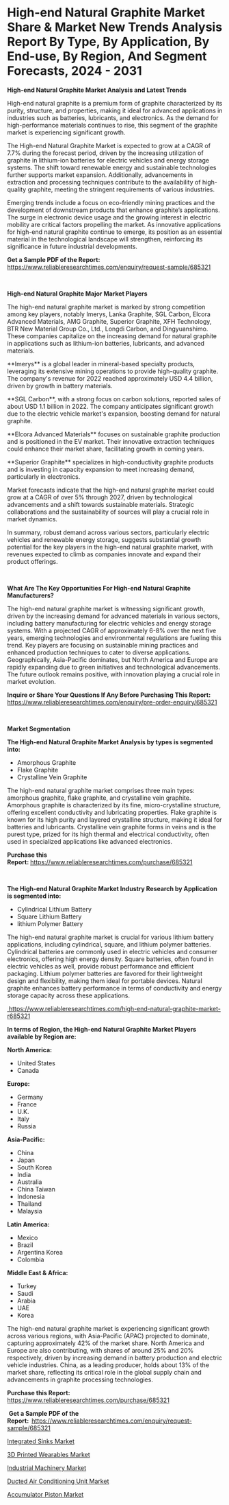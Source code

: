 <p><h1>High-end Natural Graphite Market Share & Market New Trends Analysis Report By Type, By Application, By End-use, By Region, And Segment Forecasts, 2024 - 2031</h1></p><p><strong>High-end Natural Graphite Market Analysis and Latest Trends</strong></p>
<p><p>High-end natural graphite is a premium form of graphite characterized by its purity, structure, and properties, making it ideal for advanced applications in industries such as batteries, lubricants, and electronics. As the demand for high-performance materials continues to rise, this segment of the graphite market is experiencing significant growth. </p><p>The High-end Natural Graphite Market is expected to grow at a CAGR of 7.7% during the forecast period, driven by the increasing utilization of graphite in lithium-ion batteries for electric vehicles and energy storage systems. The shift toward renewable energy and sustainable technologies further supports market expansion. Additionally, advancements in extraction and processing techniques contribute to the availability of high-quality graphite, meeting the stringent requirements of various industries. </p><p>Emerging trends include a focus on eco-friendly mining practices and the development of downstream products that enhance graphite’s applications. The surge in electronic device usage and the growing interest in electric mobility are critical factors propelling the market. As innovative applications for high-end natural graphite continue to emerge, its position as an essential material in the technological landscape will strengthen, reinforcing its significance in future industrial developments.</p></p>
<p><strong>Get a Sample PDF of the Report:&nbsp;</strong> <a href="https://www.reliableresearchtimes.com/enquiry/request-sample/685321?utm_campaign=1776&utm_medium=2&utm_source=Github&utm_content=ia&utm_term=20102024&utm_id=high-end-natural-graphite">https://www.reliableresearchtimes.com/enquiry/request-sample/685321</a></p>
<p>&nbsp;</p>
<p><strong>High-end Natural Graphite Major Market Players</strong></p>
<p><p>The high-end natural graphite market is marked by strong competition among key players, notably Imerys, Lanka Graphite, SGL Carbon, Elcora Advanced Materials, AMG Graphite, Superior Graphite, XFH Technology, BTR New Material Group Co., Ltd., Longdi Carbon, and Dingyuanshimo. These companies capitalize on the increasing demand for natural graphite in applications such as lithium-ion batteries, lubricants, and advanced materials.</p><p>**Imerys** is a global leader in mineral-based specialty products, leveraging its extensive mining operations to provide high-quality graphite. The company's revenue for 2022 reached approximately USD 4.4 billion, driven by growth in battery materials.</p><p>**SGL Carbon**, with a strong focus on carbon solutions, reported sales of about USD 1.1 billion in 2022. The company anticipates significant growth due to the electric vehicle market's expansion, boosting demand for natural graphite.</p><p>**Elcora Advanced Materials** focuses on sustainable graphite production and is positioned in the EV market. Their innovative extraction techniques could enhance their market share, facilitating growth in coming years.</p><p>**Superior Graphite** specializes in high-conductivity graphite products and is investing in capacity expansion to meet increasing demand, particularly in electronics.</p><p>Market forecasts indicate that the high-end natural graphite market could grow at a CAGR of over 5% through 2027, driven by technological advancements and a shift towards sustainable materials. Strategic collaborations and the sustainability of sources will play a crucial role in market dynamics.</p><p>In summary, robust demand across various sectors, particularly electric vehicles and renewable energy storage, suggests substantial growth potential for the key players in the high-end natural graphite market, with revenues expected to climb as companies innovate and expand their product offerings.</p></p>
<p>&nbsp;</p>
<p><strong>What Are The Key Opportunities For High-end Natural Graphite Manufacturers?</strong></p>
<p><p>The high-end natural graphite market is witnessing significant growth, driven by the increasing demand for advanced materials in various sectors, including battery manufacturing for electric vehicles and energy storage systems. With a projected CAGR of approximately 6-8% over the next five years, emerging technologies and environmental regulations are fueling this trend. Key players are focusing on sustainable mining practices and enhanced production techniques to cater to diverse applications. Geographically, Asia-Pacific dominates, but North America and Europe are rapidly expanding due to green initiatives and technological advancements. The future outlook remains positive, with innovation playing a crucial role in market evolution.</p></p>
<p><strong>Inquire or Share Your Questions If Any Before Purchasing This Report:</strong> <a href="https://www.reliableresearchtimes.com/enquiry/pre-order-enquiry/685321?utm_campaign=1776&utm_medium=2&utm_source=Github&utm_content=ia&utm_term=20102024&utm_id=high-end-natural-graphite">https://www.reliableresearchtimes.com/enquiry/pre-order-enquiry/685321</a></p>
<p>&nbsp;</p>
<p><strong>Market Segmentation</strong></p>
<p><strong>The High-end Natural Graphite Market Analysis by types is segmented into:</strong></p>
<p><ul><li>Amorphous Graphite</li><li>Flake Graphite</li><li>Crystalline Vein Graphite</li></ul></p>
<p><p>The high-end natural graphite market comprises three main types: amorphous graphite, flake graphite, and crystalline vein graphite. Amorphous graphite is characterized by its fine, micro-crystalline structure, offering excellent conductivity and lubricating properties. Flake graphite is known for its high purity and layered crystalline structure, making it ideal for batteries and lubricants. Crystalline vein graphite forms in veins and is the purest type, prized for its high thermal and electrical conductivity, often used in specialized applications like advanced electronics.</p></p>
<p><strong>Purchase this Report:&nbsp;</strong><a href="https://www.reliableresearchtimes.com/purchase/685321?utm_campaign=1776&utm_medium=2&utm_source=Github&utm_content=ia&utm_term=20102024&utm_id=high-end-natural-graphite">https://www.reliableresearchtimes.com/purchase/685321</a></p>
<p>&nbsp;</p>
<p><strong>The High-end Natural Graphite Market Industry Research by Application is segmented into:</strong></p>
<p><ul><li>Cylindrical Lithium Battery</li><li>Square Lithium Battery</li><li>lithium Polymer Battery</li></ul></p>
<p><p>The high-end natural graphite market is crucial for various lithium battery applications, including cylindrical, square, and lithium polymer batteries. Cylindrical batteries are commonly used in electric vehicles and consumer electronics, offering high energy density. Square batteries, often found in electric vehicles as well, provide robust performance and efficient packaging. Lithium polymer batteries are favored for their lightweight design and flexibility, making them ideal for portable devices. Natural graphite enhances battery performance in terms of conductivity and energy storage capacity across these applications.</p></p>
<p><a href="https://www.reliableresearchtimes.com/high-end-natural-graphite-market-r685321?utm_campaign=1776&utm_medium=2&utm_source=Github&utm_content=ia&utm_term=20102024&utm_id=high-end-natural-graphite">&nbsp;https://www.reliableresearchtimes.com/high-end-natural-graphite-market-r685321</a></p>
<p><strong>In terms of Region, the High-end Natural Graphite Market Players available by Region are:</strong></p>
<p>
    <p> <strong> North America: </strong>
        <ul>
            <li>United States</li>
            <li>Canada</li>
        </ul>
        </p> 
    <p> <strong> Europe: </strong>
        <ul>
            <li>Germany</li>
            <li>France</li>
            <li>U.K.</li>
            <li>Italy</li>
            <li>Russia</li>
        </ul>
        </p> 
    <p> <strong> Asia-Pacific: </strong>
        <ul>
            <li>China</li>
            <li>Japan</li>
            <li>South Korea</li>
            <li>India</li>
            <li>Australia</li>
            <li>China Taiwan</li>
            <li>Indonesia</li>
            <li>Thailand</li>
            <li>Malaysia</li>
        </ul>
        </p> 
    <p> <strong> Latin America: </strong>
        <ul>
            <li>Mexico</li>
            <li>Brazil</li>
            <li>Argentina Korea</li>
            <li>Colombia</li>
        </ul>
        </p> 
    <p> <strong> Middle East & Africa: </strong>
        <ul>
            <li>Turkey</li>
            <li>Saudi</li>
            <li>Arabia</li>
            <li>UAE</li>
            <li>Korea</li>
        </ul>
    </p>
    </p>
<p><p>The high-end natural graphite market is experiencing significant growth across various regions, with Asia-Pacific (APAC) projected to dominate, capturing approximately 42% of the market share. North America and Europe are also contributing, with shares of around 25% and 20% respectively, driven by increasing demand in battery production and electric vehicle industries. China, as a leading producer, holds about 13% of the market share, reflecting its critical role in the global supply chain and advancements in graphite processing technologies.</p></p>
<p><strong>Purchase this Report: </strong><a href="https://www.reliableresearchtimes.com/purchase/685321?utm_campaign=1776&utm_medium=2&utm_source=Github&utm_content=ia&utm_term=20102024&utm_id=high-end-natural-graphite">https://www.reliableresearchtimes.com/purchase/685321</a></p>
<p>&nbsp;<strong>Get a Sample PDF of the Report:&nbsp;&nbsp;</strong><a href="https://www.reliableresearchtimes.com/enquiry/request-sample/685321?utm_campaign=1776&utm_medium=2&utm_source=Github&utm_content=ia&utm_term=20102024&utm_id=high-end-natural-graphite">https://www.reliableresearchtimes.com/enquiry/request-sample/685321</a></p>
<p><strong></strong></p>
<p><p><a href="https://www.linkedin.com/pulse/emerging-trends-integrated-sinks-market-detailed-overview-rzs0e?utm_campaign=1776&utm_medium=2&utm_source=Github&utm_content=ia&utm_term=20102024&utm_id=high-end-natural-graphite">Integrated Sinks Market</a></p><p><a href="https://www.linkedin.com/pulse/analyzing-global-3d-printed-wearables-market-growth-prospects-6ewff?utm_campaign=1776&utm_medium=2&utm_source=Github&utm_content=ia&utm_term=20102024&utm_id=high-end-natural-graphite">3D Printed Wearables Market</a></p><p><a href="https://www.linkedin.com/pulse/industrial-machinery-market-essentials-key-players-demand-z5r2f?utm_campaign=1776&utm_medium=2&utm_source=Github&utm_content=ia&utm_term=20102024&utm_id=high-end-natural-graphite">Industrial Machinery Market</a></p><p><a href="https://www.linkedin.com/pulse/exploring-ducted-air-conditioning-unit-market-strategic-insights-8hwzf?utm_campaign=1776&utm_medium=2&utm_source=Github&utm_content=ia&utm_term=20102024&utm_id=high-end-natural-graphite">Ducted Air Conditioning Unit Market</a></p><p><a href="https://www.linkedin.com/pulse/competitive-intelligence-accumulator-piston-market-key-players-wjsrf?utm_campaign=1776&utm_medium=2&utm_source=Github&utm_content=ia&utm_term=20102024&utm_id=high-end-natural-graphite">Accumulator Piston Market</a></p></p>